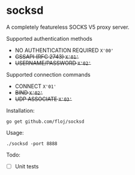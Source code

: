 # socksd
A completely featureless SOCKS V5 proxy server.

Supported authentication methods
- NO AUTHENTICATION REQUIRED `X'00'`
- ~~GSSAPI (RFC 2743) `X'01'`~~
- ~~USERNAME/PASSWORD `X'02'`~~

Supported connection commands
- CONNECT `X'01'`
- ~~BIND `X'02'`~~
- ~~UDP ASSOCIATE `X'03'`~~

Installation:
```
go get github.com/floj/socksd
```
Usage:
```
./socksd -port 8888
```
Todo:
- [ ] Unit tests
